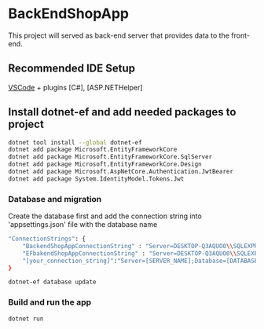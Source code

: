 
# BackEndShopApp
This project will served as back-end server that provides data to the front-end.

## Recommended IDE Setup

[VSCode](https://code.visualstudio.com/) + plugins [C#], [ASP.NETHelper]

## Install dotnet-ef and add needed packages to project

```sh
dotnet tool install --global dotnet-ef
dotnet add package Microsoft.EntityFrameworkCore
dotnet add package Microsoft.EntityFrameworkCore.SqlServer
dotnet add package Microsoft.EntityFrameworkCore.Design
dotnet add package Microsoft.AspNetCore.Authentication.JwtBearer
dotnet add package System.IdentityModel.Tokens.Jwt
```

### Database and migration
Create the database first and add the connection string into 'appsettings.json' 
file with the database name

```sh
"ConnectionStrings": {
    "BackendShopAppConnectionString" : "Server=DESKTOP-Q3AQUO0\\SQLEXPRESS;Database=shopappdb;Trusted_Connection=True;",
    "EFbakendShopAppConnectionString" : "Server=DESKTOP-Q3AQUO0\\SQLEXPRESS;Database=efshopappdb;Trusted_Connection=True;",
    "[your_connection_string]":"Server=[SERVER_NAME];Database=[DATABASE_NAME];Trusted_Connection=True;"
}
```

```sh
dotnet-ef database update
```

### Build and run the app

```sh
dotnet run
```